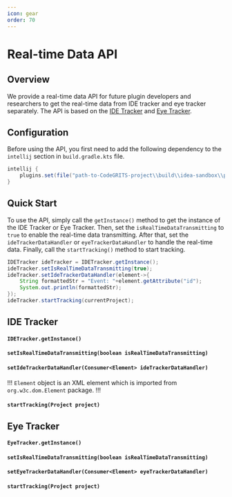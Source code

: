 ```yaml
---
icon: gear
order: 70
---
```


# Real-time Data API

## Overview
We provide a real-time data API for future plugin developers and researchers to get the real-time data from IDE tracker and eye tracker separately. The API is based on the [IDE Tracker](#ide-tracker) and [Eye Tracker](#eye-tracker).

## Configuration
Before using the API, you first need to add the following dependency to the `intellij` section in `build.gradle.kts` file.

```groovy
intellij {
    plugins.set(file("path-to-CodeGRITS-project\\build\\idea-sandbox\\plugins\\CodeGRITS"))
}
```

## Quick Start
To use the API, simply call the `getInstance()` method to get the instance of the IDE Tracker or Eye Tracker. Then, set the `isRealTimeDataTransmitting` to `true` to enable the real-time data transmitting. After that, set the `ideTrackerDataHandler` or `eyeTrackerDataHandler` to handle the real-time data. Finally, call the `startTracking()` method to start tracking.

```java
IDETracker ideTracker = IDETracker.getInstance();
ideTracker.setIsRealTimeDataTransmitting(true);
ideTracker.setIdeTrackerDataHandler(element->{
    String formattedStr = "Event: "+element.getAttribute("id");
    System.out.println(formattedStr);
});
ideTracker.startTracking(currentProject);
```

## IDE Tracker
#### `IDETracker.getInstance()`

#### `setIsRealTimeDataTransmitting(boolean isRealTimeDataTransmitting)`

#### `setIdeTrackerDataHandler(Consumer<Element> ideTrackerDataHandler)`
!!!
`Element` object is an XML element which is imported from `org.w3c.dom.Element` package.
!!!

#### `startTracking(Project project)`

## Eye Tracker

#### `EyeTracker.getInstance()`

#### `setIsRealTimeDataTransmitting(boolean isRealTimeDataTransmitting)`

#### `setEyeTrackerDataHandler(Consumer<Element> eyeTrackerDataHandler)`

#### `startTracking(Project project)`
